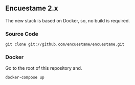 ## Encuestame 2.x

The new stack is based on Docker, so, no build is required.


### Source Code

````
git clone git://github.com/encuestame/encuestame.git
````

### Docker

Go to the root of this repository and.

````bash
docker-compose up
````